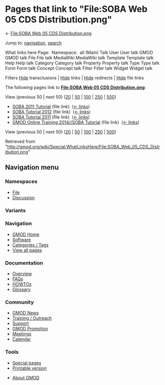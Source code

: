 <div id="mw-page-base" class="noprint">

</div>

<div id="mw-head-base" class="noprint">

</div>

<div id="content" class="mw-body" role="main">

<span id="top"></span>

<div id="mw-js-message" style="display:none;">

</div>



# <span dir="auto">Pages that link to "File:SOBA Web 05 CDS Distribution.png"</span>

<div id="bodyContent">

<div id="contentSub">

← [File:SOBA Web 05 CDS
Distribution.png](/wiki/File:SOBA_Web_05_CDS_Distribution.png "File:SOBA Web 05 CDS Distribution.png")

</div>

<div id="jump-to-nav" class="mw-jump">

Jump to: [navigation](#mw-navigation), [search](#p-search)

</div>

<div id="mw-content-text">

What links here Page:  Namespace:  all (Main) Talk User User talk GMOD
GMOD talk File File talk MediaWiki MediaWiki talk Template Template talk
Help Help talk Category Category talk Property Property talk Type Type
talk Form Form talk Concept Concept talk Filter Filter talk Widget
Widget talk

Filters
[Hide](/mediawiki/index.php?title=Special:WhatLinksHere/File:SOBA_Web_05_CDS_Distribution.png&hidetrans=1 "Special:WhatLinksHere/File:SOBA Web 05 CDS Distribution.png")
transclusions \|
[Hide](/mediawiki/index.php?title=Special:WhatLinksHere/File:SOBA_Web_05_CDS_Distribution.png&hidelinks=1 "Special:WhatLinksHere/File:SOBA Web 05 CDS Distribution.png")
links \|
[Hide](/mediawiki/index.php?title=Special:WhatLinksHere/File:SOBA_Web_05_CDS_Distribution.png&hideredirs=1 "Special:WhatLinksHere/File:SOBA Web 05 CDS Distribution.png")
redirects \|
[Hide](/mediawiki/index.php?title=Special:WhatLinksHere/File:SOBA_Web_05_CDS_Distribution.png&hideimages=1 "Special:WhatLinksHere/File:SOBA Web 05 CDS Distribution.png")
file links

The following pages link to **[File:SOBA Web 05 CDS
Distribution.png](/wiki/File:SOBA_Web_05_CDS_Distribution.png "File:SOBA Web 05 CDS Distribution.png")**:

View (previous 50 \| next 50)
([20](/mediawiki/index.php?title=Special:WhatLinksHere/File:SOBA_Web_05_CDS_Distribution.png&limit=20 "Special:WhatLinksHere/File:SOBA Web 05 CDS Distribution.png")
\|
[50](/mediawiki/index.php?title=Special:WhatLinksHere/File:SOBA_Web_05_CDS_Distribution.png&limit=50 "Special:WhatLinksHere/File:SOBA Web 05 CDS Distribution.png")
\|
[100](/mediawiki/index.php?title=Special:WhatLinksHere/File:SOBA_Web_05_CDS_Distribution.png&limit=100 "Special:WhatLinksHere/File:SOBA Web 05 CDS Distribution.png")
\|
[250](/mediawiki/index.php?title=Special:WhatLinksHere/File:SOBA_Web_05_CDS_Distribution.png&limit=250 "Special:WhatLinksHere/File:SOBA Web 05 CDS Distribution.png")
\|
[500](/mediawiki/index.php?title=Special:WhatLinksHere/File:SOBA_Web_05_CDS_Distribution.png&limit=500 "Special:WhatLinksHere/File:SOBA Web 05 CDS Distribution.png"))

- [SOBA 2011 Tutorial](/wiki/SOBA_2011_Tutorial "SOBA 2011 Tutorial")
  (file link) ‎ <span class="mw-whatlinkshere-tools">([←
  links](/mediawiki/index.php?title=Special:WhatLinksHere&target=SOBA+2011+Tutorial "Special:WhatLinksHere"))</span>
- [SOBA Tutorial 2012](/wiki/SOBA_Tutorial_2012 "SOBA Tutorial 2012")
  (file link) ‎ <span class="mw-whatlinkshere-tools">([←
  links](/mediawiki/index.php?title=Special:WhatLinksHere&target=SOBA+Tutorial+2012 "Special:WhatLinksHere"))</span>
- [SOBA Tutorial 2011](/wiki/SOBA_Tutorial_2011 "SOBA Tutorial 2011")
  (file link) ‎ <span class="mw-whatlinkshere-tools">([←
  links](/mediawiki/index.php?title=Special:WhatLinksHere&target=SOBA+Tutorial+2011 "Special:WhatLinksHere"))</span>
- [GMOD Online Training 2014//SOBA
  Tutorial](/wiki/GMOD_Online_Training_2014//SOBA_Tutorial "GMOD Online Training 2014//SOBA Tutorial")
  (file link) ‎ <span class="mw-whatlinkshere-tools">([←
  links](/mediawiki/index.php?title=Special:WhatLinksHere&target=GMOD+Online+Training+2014%2F%2FSOBA+Tutorial "Special:WhatLinksHere"))</span>

View (previous 50 \| next 50)
([20](/mediawiki/index.php?title=Special:WhatLinksHere/File:SOBA_Web_05_CDS_Distribution.png&limit=20 "Special:WhatLinksHere/File:SOBA Web 05 CDS Distribution.png")
\|
[50](/mediawiki/index.php?title=Special:WhatLinksHere/File:SOBA_Web_05_CDS_Distribution.png&limit=50 "Special:WhatLinksHere/File:SOBA Web 05 CDS Distribution.png")
\|
[100](/mediawiki/index.php?title=Special:WhatLinksHere/File:SOBA_Web_05_CDS_Distribution.png&limit=100 "Special:WhatLinksHere/File:SOBA Web 05 CDS Distribution.png")
\|
[250](/mediawiki/index.php?title=Special:WhatLinksHere/File:SOBA_Web_05_CDS_Distribution.png&limit=250 "Special:WhatLinksHere/File:SOBA Web 05 CDS Distribution.png")
\|
[500](/mediawiki/index.php?title=Special:WhatLinksHere/File:SOBA_Web_05_CDS_Distribution.png&limit=500 "Special:WhatLinksHere/File:SOBA Web 05 CDS Distribution.png"))

</div>

<div class="printfooter">

Retrieved from
"<http://gmod.org/wiki/Special:WhatLinksHere/File:SOBA_Web_05_CDS_Distribution.png>"

</div>

<div id="catlinks" class="catlinks catlinks-allhidden">

</div>

<div class="visualClear">

</div>

</div>

</div>

<div id="mw-navigation">

## Navigation menu

<div id="mw-head">



<div id="left-navigation">

<div id="p-namespaces" class="vectorTabs" role="navigation"
aria-labelledby="p-namespaces-label">

### Namespaces

- <span id="ca-nstab-image"><a href="/wiki/File:SOBA_Web_05_CDS_Distribution.png" accesskey="c"
  title="View the file page [c]">File</a></span>
- <span id="ca-talk"><a
  href="/mediawiki/index.php?title=File_talk:SOBA_Web_05_CDS_Distribution.png&amp;action=edit&amp;redlink=1"
  accesskey="t"
  title="Discussion about the content page [t]">Discussion</a></span>

</div>

<div id="p-variants" class="vectorMenu emptyPortlet" role="navigation"
aria-labelledby="p-variants-label">

### 

### Variants[](#)

<div class="menu">

</div>

</div>

</div>

<div id="right-navigation">





</div>



</div>

</div>

</div>

<div id="mw-panel">

<div id="p-logo" role="banner">

<a href="/wiki/Main_Page"
style="background-image: url(http://gmod.org/images/GMOD-cogs.png);"
title="Visit the main page"></a>

</div>

<div id="p-Navigation" class="portal" role="navigation"
aria-labelledby="p-Navigation-label">

### Navigation

<div class="body">

- <span id="n-GMOD-Home">[GMOD Home](/wiki/Main_Page)</span>
- <span id="n-Software">[Software](/wiki/GMOD_Components)</span>
- <span id="n-Categories-.2F-Tags">[Categories /
  Tags](/wiki/Categories)</span>
- <span id="n-View-all-pages">[View all
  pages](/wiki/Special:AllPages)</span>

</div>

</div>

<div id="p-Documentation" class="portal" role="navigation"
aria-labelledby="p-Documentation-label">

### Documentation

<div class="body">

- <span id="n-Overview">[Overview](/wiki/Overview)</span>
- <span id="n-FAQs">[FAQs](/wiki/Category:FAQ)</span>
- <span id="n-HOWTOs">[HOWTOs](/wiki/Category:HOWTO)</span>
- <span id="n-Glossary">[Glossary](/wiki/Glossary)</span>

</div>

</div>

<div id="p-Community" class="portal" role="navigation"
aria-labelledby="p-Community-label">

### Community

<div class="body">

- <span id="n-GMOD-News">[GMOD News](/wiki/GMOD_News)</span>
- <span id="n-Training-.2F-Outreach">[Training /
  Outreach](/wiki/Training_and_Outreach)</span>
- <span id="n-Support">[Support](/wiki/Support)</span>
- <span id="n-GMOD-Promotion">[GMOD
  Promotion](/wiki/GMOD_Promotion)</span>
- <span id="n-Meetings">[Meetings](/wiki/Meetings)</span>
- <span id="n-Calendar">[Calendar](/wiki/Calendar)</span>

</div>

</div>

<div id="p-tb" class="portal" role="navigation"
aria-labelledby="p-tb-label">

### Tools

<div class="body">

- <span id="t-specialpages"><a href="/wiki/Special:SpecialPages" accesskey="q"
  title="A list of all special pages [q]">Special pages</a></span>
- <span id="t-print"><a
  href="/mediawiki/index.php?title=Special:WhatLinksHere/File:SOBA_Web_05_CDS_Distribution.png&amp;printable=yes"
  rel="alternate" accesskey="p"
  title="Printable version of this page [p]">Printable version</a></span>

</div>

</div>

</div>

</div>

<div id="footer" role="contentinfo">

- <span id="footer-places-about">[About
  GMOD](/wiki/GMOD:About "GMOD:About")</span>

<!-- -->






</div>
